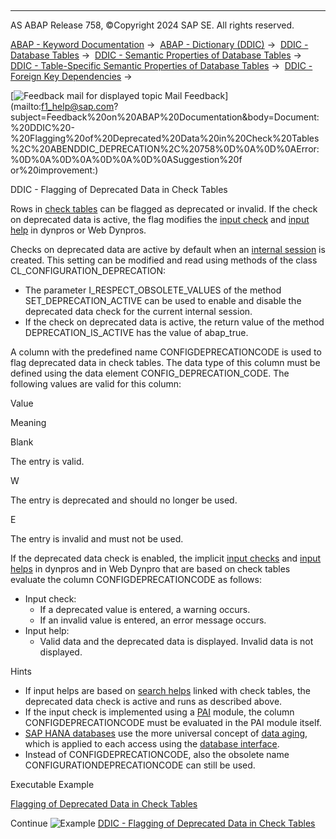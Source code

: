   

* * *

AS ABAP Release 758, ©Copyright 2024 SAP SE. All rights reserved.

[ABAP - Keyword Documentation](https://help.sap.com/doc/abapdocu_758_index_htm/7.58/en-US/abenabap.htm) →  [ABAP - Dictionary (DDIC)](https://help.sap.com/doc/abapdocu_758_index_htm/7.58/en-US/abenabap_dictionary.htm) →  [DDIC - Database Tables](https://help.sap.com/doc/abapdocu_758_index_htm/7.58/en-US/abenddic_database_tables.htm) →  [DDIC - Semantic Properties of Database Tables](https://help.sap.com/doc/abapdocu_758_index_htm/7.58/en-US/abenddic_database_tables_sema.htm) →  [DDIC - Table-Specific Semantic Properties of Database Tables](https://help.sap.com/doc/abapdocu_758_index_htm/7.58/en-US/abenddic_database_tables_semasspec.htm) →  [DDIC - Foreign Key Dependencies](https://help.sap.com/doc/abapdocu_758_index_htm/7.58/en-US/abenddic_database_tables_forkeyrel.htm) → 

 [![](Mail.gif?object=Mail.gif "Feedback mail for displayed topic") Mail Feedback](mailto:f1_help@sap.com?subject=Feedback%20on%20ABAP%20Documentation&body=Document:%20DDIC%20-%20Flagging%20of%20Deprecated%20Data%20in%20Check%20Tables%2C%20ABENDDIC_DEPRECATION%2C%20758%0D%0A%0D%0AError:%0D%0A%0D%0A%0D%0A%0D%0ASuggestion%20f
or%20improvement:)

DDIC - Flagging of Deprecated Data in Check Tables

Rows in [check tables](https://help.sap.com/doc/abapdocu_758_index_htm/7.58/en-US/abenddic_database_tables_checktab.htm) can be flagged as deprecated or invalid. If the check on deprecated data is active, the flag modifies the [input check](https://help.sap.com/doc/abapdocu_758_index_htm/7.58/en-US/abenabap_dynpros_checks.htm) and [input help](https://help.sap.com/doc/abapdocu_758_index_htm/7.58/en-US/abenabap_dynpros_value_help.htm) in dynpros or Web Dynpros.

Checks on deprecated data are active by default when an [internal session](https://help.sap.com/doc/abapdocu_758_index_htm/7.58/en-US/abeninternal_session_glosry.htm "Glossary Entry") is created. This setting can be modified and read using methods of the class CL\_CONFIGURATION\_DEPRECATION:

-   The parameter I\_RESPECT\_OBSOLETE\_VALUES of the method SET\_DEPRECATION\_ACTIVE can be used to enable and disable the deprecated data check for the current internal session.
-   If the check on deprecated data is active, the return value of the method DEPRECATION\_IS\_ACTIVE has the value of abap\_true.

A column with the predefined name CONFIGDEPRECATIONCODE is used to flag deprecated data in check tables. The data type of this column must be defined using the data element CONFIG\_DEPRECATION\_CODE. The following values are valid for this column:

Value

Meaning

Blank

The entry is valid.

W

The entry is deprecated and should no longer be used.

E

The entry is invalid and must not be used.

If the deprecated data check is enabled, the implicit [input checks](https://help.sap.com/doc/abapdocu_758_index_htm/7.58/en-US/abenabap_dynpros_checks.htm) and [input helps](https://help.sap.com/doc/abapdocu_758_index_htm/7.58/en-US/abenabap_dynpros_value_help.htm) in dynpros and in Web Dynpro that are based on check tables evaluate the column CONFIGDEPRECATIONCODE as follows:

-   Input check:
    -   If a deprecated value is entered, a warning occurs.
    -   If an invalid value is entered, an error message occurs.
-   Input help:
    -   Valid data and the deprecated data is displayed. Invalid data is not displayed.

Hints

-   If input helps are based on [search helps](https://help.sap.com/doc/abapdocu_758_index_htm/7.58/en-US/abensearch_help_glosry.htm "Glossary Entry") linked with check tables, the deprecated data check is active and runs as described above.
-   If the input check is implemented using a [PAI](https://help.sap.com/doc/abapdocu_758_index_htm/7.58/en-US/abenpai_glosry.htm "Glossary Entry") module, the column CONFIGDEPRECATIONCODE must be evaluated in the PAI module itself.
-   [SAP HANA databases](https://help.sap.com/doc/abapdocu_758_index_htm/7.58/en-US/abenhana_database_glosry.htm "Glossary Entry") use the more universal concept of [data aging](https://help.sap.com/doc/abapdocu_758_index_htm/7.58/en-US/abendata_aging_glosry.htm "Glossary Entry"), which is applied to each access using the [database interface](https://help.sap.com/doc/abapdocu_758_index_htm/7.58/en-US/abendatabase_interface_glosry.htm "Glossary Entry").
-   Instead of CONFIGDEPRECATIONCODE, also the obsolete name CONFIGURATIONDEPRECATIONCODE can still be used.

Executable Example

[Flagging of Deprecated Data in Check Tables](https://help.sap.com/doc/abapdocu_758_index_htm/7.58/en-US/abenddic_deprecation_abexa.htm)

Continue
![Example](exa.gif "Example") [DDIC - Flagging of Deprecated Data in Check Tables](https://help.sap.com/doc/abapdocu_758_index_htm/7.58/en-US/abenddic_deprecation_abexa.htm)